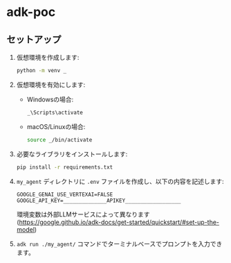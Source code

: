 # adk-poc

## セットアップ

1. 仮想環境を作成します:
   ```bash
   python -m venv _
   ```

2. 仮想環境を有効にします:
   - Windowsの場合:
     ```bash
     _\Scripts\activate
     ```
   - macOS/Linuxの場合:
     ```bash
     source _/bin/activate
     ```

3. 必要なライブラリをインストールします:
   ```bash
   pip install -r requirements.txt
   ```

4. `my_agent` ディレクトリに `.env` ファイルを作成し、以下の内容を記述します:
   ```
   GOOGLE_GENAI_USE_VERTEXAI=FALSE
   GOOGLE_API_KEY=______________APIKEY__________________
   ```
   環境変数は外部LLMサービスによって異なります(https://google.github.io/adk-docs/get-started/quickstart/#set-up-the-model)

5. `adk run ./my_agent/` コマンドでターミナルベースでプロンプトを入力できます。

